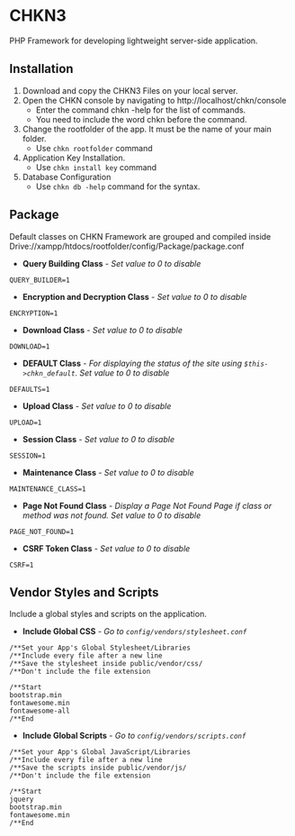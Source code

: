 # CHKN3
PHP Framework for developing lightweight server-side application. 


## Installation
1. Download and copy the CHKN3 Files on your local server.
2. Open the CHKN console by navigating to http://localhost/chkn/console
   * Enter the command chkn -help for the list of commands.
   * You need to include the word chkn before the command.
3. Change the rootfolder of the app. It must be the name of your main folder.
    * Use `chkn rootfolder` command
4. Application Key Installation. 
    * Use `chkn install key` command
5. Database Configuration
    * Use `chkn db -help` command for the syntax.


## Package
Default classes on CHKN Framework are grouped and compiled inside Drive://xampp/htdocs/rootfolder/config/Package/package.conf  


* **Query Building Class** - *Set value to 0 to disable*
```
QUERY_BUILDER=1
```

* **Encryption and Decryption Class** - *Set value to 0 to disable*
```
ENCRYPTION=1
```

* **Download Class** - *Set value to 0 to disable*
```
DOWNLOAD=1
```

* **DEFAULT Class** - *For displaying the status of the site using `$this->chkn_default`. Set value to 0 to disable*
```
DEFAULTS=1
```

* **Upload Class** - *Set value to 0 to disable*
```
UPLOAD=1
```

* **Session Class** - *Set value to 0 to disable*
```
SESSION=1
```

* **Maintenance Class** - *Set value to 0 to disable*
```
MAINTENANCE_CLASS=1
```

* **Page Not Found Class** - *Display a Page Not Found Page if class or method was not found. Set value to 0 to disable*
```
PAGE_NOT_FOUND=1
```
* **CSRF Token Class** - *Set value to 0 to disable*
```
CSRF=1
```




## Vendor Styles and Scripts

Include a global styles and scripts on the application. 

* **Include Global CSS** - *Go to `config/vendors/stylesheet.conf`*
```
/**Set your App's Global Stylesheet/Libraries
/**Include every file after a new line
/**Save the stylesheet inside public/vendor/css/
/**Don't include the file extension

/**Start
bootstrap.min
fontawesome.min
fontawesome-all
/**End
```

* **Include Global Scripts** - *Go to `config/vendors/scripts.conf`*
```
/**Set your App's Global JavaScript/Libraries
/**Include every file after a new line
/**Save the scripts inside public/vendor/js/
/**Don't include the file extension

/**Start
jquery
bootstrap.min
fontawesome.min
/**End
```
